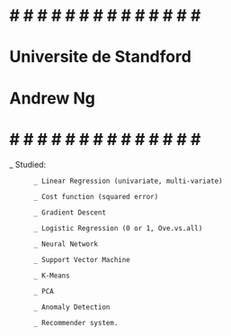 # # # # # # # # # # # # # # # #
#                             #
#   Universite de Standford   #
#                             #
#          Andrew Ng          #
# # # # # # # # # # # # # # # #

_ Studied:

  		  _ Linear Regression (univariate, multi-variate)

		  _ Cost function (squared error)

		  _ Gradient Descent

		  _ Logistic Regression (0 or 1, Ove.vs.all)

		  _ Neural Network

		  _ Support Vector Machine

		  _ K-Means

		  _ PCA

		  _ Anomaly Detection

		  _ Recommender system.